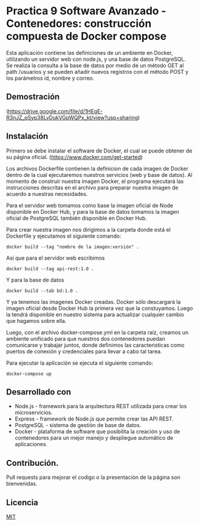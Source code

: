 # Practica 9 Software Avanzado -  Contenedores: construcción compuesta de Docker compose
Esta aplicación contiene las definiciones de un ambiente en Docker, utilizando un servidor web con node.js, y una base de datos PostgreSQL.
Se realiza la consulta a la base de datos por medio de un método GET al path /usuarios y se pueden añadir nuevos registros con el método POST y los parámetros id, nombre y correo.

## Demostración
(https://drive.google.com/file/d/1HEgE-R3nJZ_qSyp38LvDukVGpWQPx_kt/view?usp=sharing)

## Instalación
Primero se debe instalar el software de Docker, el cual se puede obtener de su página oficial.
(https://www.docker.com/get-started)

Los archivos Dockerfile contienen la definicion de cada imagen de Docker dentro de la cual ejecutaremos nuestros servicios (web y base de datos). Al momento de construir nuestra imagen Docker, el programa ejecutará las instrucciones descritas en el archivo para preparar nuestra imagen de acuerdo a nuestras necesidades.

Para el servidor web tomamos como base la imagen oficial de Node disponible en Docker Hub, y para la base de datos tomamos la imagen oficial de PostgreSQL también disponible en Docker Hub.

Para crear nuestra imagen nos dirigimos a la carpeta donde está el Dockerfile y ejecutamos el siguiente comando:
```
docker build --tag "nombre de la imagen:versión" .
```
Así que para el servidor web escribimos
```
docker build --tag api-rest:1.0 .
```
Y para la base de datos 
```
docker build --tab bd:1.0 .
```

Y ya tenemos las imagenes Docker creadas. Docker sólo descargará la imagen oficial desde Docker Hub la primera vez que la constuyamos. Luego la tendrá disponible en nuestro sistema para actualizar cualquier cambio que hagamos sobre ella.

Luego, con el archivo docker-compose.yml en la carpeta raíz, creamos un ambiente unificado para que nuestros dos contenedores puedan comunicarse y trabajar juntos, donde definimos las caracteristicas como puertos de conexión y credenciales para llevar a cabo tal tarea.

Para ejecutar la aplicación se ejecuta el siguiente comando:
```
docker-compose up
```


## Desarrollado con
- Node.js - framework para la arquitectura REST utilizada para crear los microservicios.
- Express - framework de Node.js que permite crear las API REST.
- PostgreSQL - sistema de gestión de base de datos.
- Docker - plataforma de software que posibilita la creación y uso de contenedores para un mejor manejo y despliegue automático de aplicaciones.

## Contribución.
Pull requests para mejorar el codigo o la presentación de la página son bienvenidas.

## Licencia
[MIT](https://choosealicense.com/licenses/mit/)
